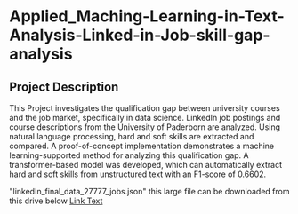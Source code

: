 # Applied_Maching-Learning-in-Text-Analysis-Linked-in-Job-skill-gap-analysis
## Project Description
This Project investigates the qualification gap between university courses and the job market, specifically in data science. LinkedIn job postings and course descriptions from the University of Paderborn are analyzed. Using natural language processing, hard and soft skills are extracted and compared. A proof-of-concept implementation demonstrates a machine learning-supported method for analyzing this qualification gap. A transformer-based model was developed, which can automatically extract hard and soft skills from unstructured text with an F1-score of 0.6602.

"linkedIn_final_data_27777_jobs.json" this large file can be downloaded from this drive below
[Link Text]([URL](https://drive.google.com/file/d/1LmrG8e_iR9_zU7yemRsWBYjB-Zu2yWGe/view?usp=sharing))
